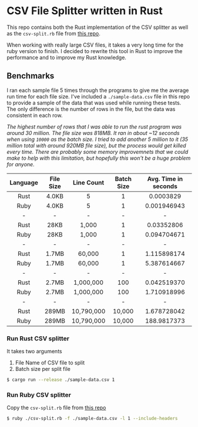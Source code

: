 # CSV File Splitter written in Rust

This repo contains both the Rust implementation of the CSV splitter as well as the
`csv-split.rb` file from [this repo](https://github.com/imartingraham/csv-split).

When working with really large CSV files, it takes a very long time for the ruby version to finish. I decided to rewrite this tool in
Rust to improve the performance and to improve my Rust knowledge.

## Benchmarks

I ran each sample file 5 times through the programs to give me the average run time for each file size.
I've included a `./sample-data.csv` file in this repo to provide a sample of the data that was used while running these tests.
The only difference is the number of rows in the file, but the data was consistent in each row.

*The highest number of rows that I was able to run the rust program was around 30 million. The file size was 818MB. It ran in about ~12 seconds when using `10000` as the batch size. I tried to add another 5 million to it (35 million total with around 920MB file size), but the process would get killed every time. There are probably some memory improvemnets that we could make to help with this limitation, but hopefully this won't be a huge problem for anyone.*

| Language | File Size | Line Count | Batch Size | Avg. Time in seconds |
| :--: | :--: | :--: | :--: | :--: |
| Rust | 4.0KB | 5 | 1 | 0.0003829 |
| Ruby | 4.0KB | 5 | 1 | 0.001946943 |
| - | - | - | - | - |
| Rust | 28KB | 1,000 | 1 | 0.03352806 |
| Ruby | 28KB | 1,000 | 1 | 0.094704671 |
| - | - | - | - | - |
| Rust | 1.7MB | 60,000 | 1 | 1.115898174 |
| Ruby | 1.7MB | 60,000 | 1 | 5.387614667 |
| - | - | - | - | - |
| Rust | 2.7MB | 1,000,000 | 100 | 0.042519370 |
| Ruby | 2.7MB | 1,000,000 | 100 | 1.710918996 |
| - | - | - | - | - |
| Rust | 289MB | 10,790,000 | 10,000 | 1.678728042 |
| Ruby | 289MB | 10,790,000 | 10,000 | 188.9817373 |

### Run Rust CSV splitter

It takes two arguments
1. File Name of CSV file to split
2. Batch size per split file

```bash
$ cargo run --release ./sample-data.csv 1
```

### Run Ruby CSV splitter

Copy the `csv-split.rb` file from [this repo](https://github.com/imartingraham/csv-split)

```bash
$ ruby ./csv-split.rb -f ./sample-data.csv -l 1 --include-headers
```
